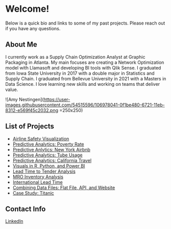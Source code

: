 # Welcome!

Below is a quick bio and links to some of my past projects. Please reach out if you have any questions.

## About Me
I currently work as a Supply Chain Optimization Analyst at Graphic Packaging in Atlanta. My main focuses are creating a Network Optimization model with Llamasoft and developing BI tools with Qlik Sense. I graduated from Iowa State University in 2017 with a double major in Statistics and Supply Chain. I graduated from Bellevue University in 2021 with a Masters in Data Science. I love learning new skills and working on teams that deliver value. 

![Amy Nestingen](https://user-images.githubusercontent.com/54515596/106978041-0f1be480-6721-11eb-8312-e569f45c2032.png =250x250)


## List of Projects
- [Airline Safety Visualization](https://nestingen.github.io/Airline-Safety-Visualization-Project/)
- [Predictive Analytics: Poverty Rate](https://nestingen.github.io/Predictive-Analytics-Poverty-Rate/)
- [Predictive Anlytics: New York Airbnb](https://nestingen.github.io/Predictive-Analytics-New-York-Airbnb/)
- [Predictive Analytics: Tube Usage](https://nestingen.github.io/Predictive-Analytics-Tube-Usage/)
- [Predictive Analytics: California Travel](https://nestingen.github.io/Predictive-Analytics-California-Travel/)
- [Visuals in R, Python, and Power BI](https://nestingen.github.io/Visuals-in-R-Python-and-PowerBI/)
- [Lead Time to Tender Analysis](https://nestingen.github.io/DSC-680-Lead-Time-to-Tender/)
- [MRO Inventory Analysis](https://nestingen.github.io/DSC-680-MRO-Inventory/)
- [International Lead Time](https://nestingen.github.io/International-Lead-Time/)
- [Combining Data Files: Flat File, API, and Website](https://nestingen.github.io/Combining-Data-Flat-File-API-and-Website/)
- [Case Study: Titanic](https://nestingen.github.io/Case-Study-Titanic/)

## Contact Info
[LinkedIn](https://www.linkedin.com/in/amy-nestingen-9501b7117/)
